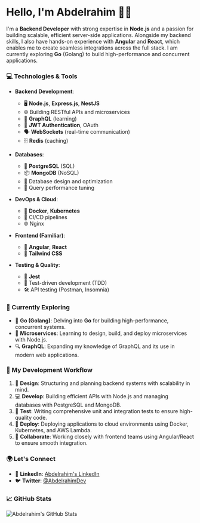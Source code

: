 # Hello, I'm Abdelrahim 👨‍💻

I'm a **Backend Developer** with strong expertise in **Node.js** and a passion for building scalable, efficient server-side applications. Alongside my backend skills, I also have hands-on experience with **Angular** and **React**, which enables me to create seamless integrations across the full stack. I am currently exploring **Go** (Golang) to build high-performance and concurrent applications.

### 💻 Technologies & Tools

- **Backend Development**:  
  - 🖥️ **Node.js**, **Express.js**, **NestJS**  
  - 🌐 Building RESTful APIs and microservices  
  - 📡 **GraphQL** (learning)  
  - 🔐 **JWT Authentication**, OAuth  
  - 🗣️ **WebSockets** (real-time communication)  
  - 🗄️ **Redis** (caching)
  
- **Databases**:  
  - 🐘 **PostgreSQL** (SQL)  
  - 📦 **MongoDB** (NoSQL)  
  - 🧮 Database design and optimization  
  - 🚀 Query performance tuning

- **DevOps & Cloud**:  
  - 🐳 **Docker**, **Kubernetes**  
  - 🔧 CI/CD pipelines  
  - 🌐 Nginx

- **Frontend (Familiar)**:  
  - 🔧 **Angular**, **React**  
  - 🎨 **Tailwind CSS**

- **Testing & Quality**:  
  - 🧪 **Jest**
  - 🔄 Test-driven development (TDD)  
  - 🛠️ API testing (Postman, Insomnia)

### 🌱 Currently Exploring

- 🦾 **Go (Golang)**: Delving into **Go** for building high-performance, concurrent systems.  
- 🧩 **Microservices**: Learning to design, build, and deploy microservices with Node.js.  
- 🔍 **GraphQL**: Expanding my knowledge of GraphQL and its use in modern web applications.

### 🔧 My Development Workflow

1. 📝 **Design**: Structuring and planning backend systems with scalability in mind.
2. 💻 **Develop**: Building efficient APIs with Node.js and managing databases with PostgreSQL and MongoDB.
3. 🧪 **Test**: Writing comprehensive unit and integration tests to ensure high-quality code.
4. 🚀 **Deploy**: Deploying applications to cloud environments using Docker, Kubernetes, and AWS Lambda.
5. 🤝 **Collaborate**: Working closely with frontend teams using Angular/React to ensure smooth integration.

### 🌍 Let's Connect

- 🔗 **LinkedIn**: [Abdelrahim's LinkedIn](https://www.linkedin.com/in/abdelrahim)
- 🐦 **Twitter**: [@AbdelrahimDev](https://twitter.com/AbdelrahimDev)

### 📈 GitHub Stats

![Abdelrahim's GitHub Stats](https://github-readme-stats.vercel.app/api?username=Abdelrahiim&show_icons=true&hide_title=true)
